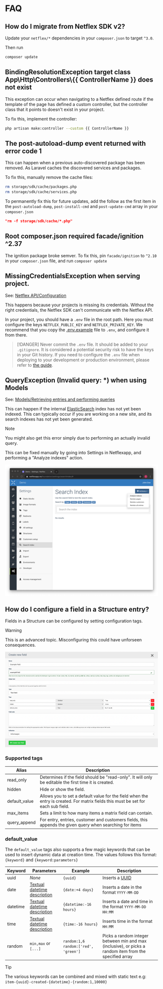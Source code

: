 # FAQ

## How do I migrate from Netflex SDK v2?

Update your `netflex/*` dependencies in your `composer.json` to target `^3.0`.

Then run

```bash
composer update
```

## BindingResolutionException target class App\\Http\\Controllers\\{{ ControllerName }} does not exist

This exception can occur when navigating to a Netflex defined route if the template of the page has defined a custom controller, but the controller class that it points to doesn't exist in your project.

To fix this, implement the controller:

```bash
php artisan make:controller --custom {{ ControllerName }}
```

## The post-autoload-dump event returned with error code 1

This can happen when a previous auto-discovered package has been removed. As Laravel caches the discovered services and packages.

To fix this, manually remove the cache files:

```bash
rm storage/sdk/cache/packages.php
rm storage/sdk/cache/services.php
```

To permanently fix this for future updates, add the follow as the first item in the `post-autoload-dump`, `post-install-cmd` and `post-update-cmd` array in your `composer.json`

```json
"rm -f storage/sdk/cache/*.php"
```

## Root composer.json required facade/ignition ^2.37

The ignition package broke semver. To fix this, pin `facade/ignition` to `^2.10` in your `composer.json` file, and run `composer update`

## MissingCredentialsException when serving project.

See: [Netflex API/Configuration](/docs/api.md?id=configuration)

This happens because your projects is missing its credentials. Without the right credentials, the Netflex SDK can't communicate with the Netflex API.

In your project, you should have a `.env` file in the root path. Here you must configure the keys `NETFLEX_PUBLIC_KEY` and `NETFLEX_PRIVATE_KEY`. We recommend that you copy the [.env.example](https://github.com/NetflexSites/sdk-template-standard/blob/dev/.env.example) file to `.env`, and configure it from there.

> [!DANGER]
> Never commit the `.env` file. It should be added to your `.gitignore`. It is considered a potential security risk to have the keys in your Git history. If you need to configure the `.env` file when deploying to your development or production environment, please refer to [the guide](#configuring-environment-variables).

## QueryException (Invalid query: *) when using Models

See: [Models/Retrieving entries and performing queries](/docs/models.md?id=retrieving-entries-and-performing-queries)

This can happen if the internal [ElasticSearch](https://www.elastic.co/) index has not yet been indexed. This can typically occur if you are working on a new site, and its search indexes has not yet been generated.

> [!NOTE]
> You might also get this error simply due to performing an actually invalid query.

This can be fixed manually by going into Settings in Netflexapp, and performing a "Analyze indexes" action.

![Netflexapp: Analyze Indexes](../assets/netflexapp_analyze_indexes.png)

## How do I configure a field in a Structure entry?

Fields in a Structure can be configured by setting configuration tags.

> [!WARNING]
> This is an advanced topic. Misconfiguring this could have unforseen consequences.

![Request lifecycle](../assets/structure_field_tags.png)

### Supported tags

| Alias         | Description                                                                                                                       |
|---------------|-----------------------------------------------------------------------------------------------------------------------------------|
| read_only     | Determines if the field should be "read-only". It will only be editable the first time it is created.                             |
| hidden        | Hide or show the field.                                                                                                           |
| default_value | Allows you to set a default value for the field when the entry is created. For matrix fields this must be set for each sub field. |
| max_items     | Sets a limit to how many items a matrix field can contain.                                                                        |
| query_append  | For entry, entries, customer and customers fields, this appends the given query when searching for items                          |

### default_value

The `default_value` tags also supports a few magic keywords that can be used to insert dynamic data at creation time.
The values follows this format: `{keyword}` and `{keyword:parameters}`

| Keyword | Parameters | Example | Description |
|---------|------------|---------|-------------|
| uuid    | *None*     | `{uuid}`| Inserts a [UUID](https://en.wikipedia.org/wiki/Universally_unique_identifier) |
| date    | [Textual datetime description](https://www.php.net/manual/en/function.strtotime.php) | `{date:+4 days}` | Inserts a date in the format `YYYY-MM-DD` |
| datetime | [Textual datetime description](https://www.php.net/manual/en/function.strtotime.php) | `{datetime:-16 hours}` | Inserts a date and time in the format `YYYY-MM-DD HH:MM` |
| time | [Textual datetime description](https://www.php.net/manual/en/function.strtotime.php) | `{time:-16 hours}` | Inserts time in the format `HH:MM` |
| random | `min,max` or `[...]` | `random:1,6` `random:['red', 'green']` | Picks a random integer between min and max (inclusive), or picks a random item from the specified array |

> [!TIP]
> The various keywords can be combined and mixed with static text e.g: `item-{uuid}-created-{datetime}-{random:1,10000}`
